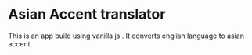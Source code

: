 # Asian Accent translator
 This is an app build using vanilla js . It converts english language to asian accent.
